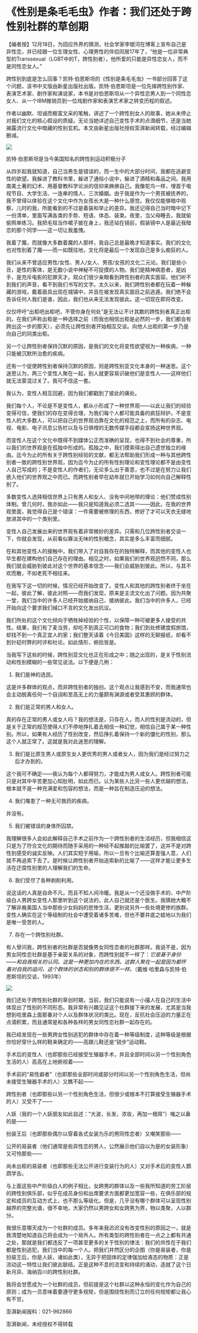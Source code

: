 # 《性别是条毛毛虫》作者：我们还处于跨性别社群的草创期

【编者按】12月18日，为回应外界的猜测，社会学家李银河在博客上宣布自己是异性恋，并已经跟一位生理女性、心理男性的伴侣同居17年了，“他是一位非常典型的Transsexual（LGBT中的T，跨性别者），他所爱的只能是异性恋女人，而不是同性恋女人。”

跨性别到底是怎么回事？凯特·伯恩斯坦的《性别是条毛毛虫》一书部分回答了这个问题，该书中文版由新星出版社出版。凯特·伯恩斯坦是一位先锋跨性别作家、表演艺术家、剧作家和演说家，本书是对伯恩斯坦从一个异性恋男人到一个同性恋女人、从一个IBM推销员到一位戏剧作家和表演艺术家之转变历程的叙述。

作者以幽默、坦诚而极富文采的笔触，讲述了一个跨性别女人的故事，她从未停止对我们文化的核心假设的质疑。无论当她详述自己变性手术的点滴细节，还是当她揭露流行文化中暗藏的性别玄机。本文由新星出版社授权澎湃新闻转载，经过编辑删减。

![](http://image.thepaper.cn/www/image/4/196/792.jpg)

凯特·伯恩斯坦是当今美国知名的跨性别运动积极分子 

从四岁起我就知道，自己当男生是错误的，而一生中的大部分时间，我都在逃避变性的欲望。我躲进了教科书里，躲进了通俗小说中，躲进了酒精和毒品之间。我用南美土著的幻术、用基督教科学论派的信仰来麻痹自己。我像鸵鸟一样，埋首于电视节目、大学生活、一连串的情人、三次婚姻。由于我是作为一个男孩被抚养的，我不曾得以体验在这个文化中作为女孩长大是一种什么感觉。我仅仅能够暗中观察，儿时的我，所能看到的不过是着装和举止的差异。我还记得自己当时暗中记下一份清单，里面写满各类的手势、短语、体态、装束。夜里，当父母睡去，我就偷偷照单练习。我把毛毯当作裙子披在身上，我还站在镜前，假装镜中人是最近我暗恋的那个同学——这一切让我羞愧。

我着了魔，而就像大多数着魔的人那样，我自己总是最晚才知道事实。我们的文化也对性别着了魔——而一如既往地，文化将是最后一个发现自己是多么痴狂的人。

我们从来不曾适应男性/女性、男人/女人、男孩/女孩的文化二元论。我们是些小丑，是性的客体，是无数小说中神秘不可捉摸的人物。我们是精神病患者，是凶手，是充斥电影的犯罪天才。观众们很少亲眼看到跨性别者的真实面容。他们听不到我们的声音，看不到我们书写的文字。太久以来，我们跨性别者都在玩着一种躲藏的游戏，戴着面具出现在城镇中，并且在被发现真实面目之前逃遁。我们绝不会告诉任何人我们是谁，因此，我们也从来无法发现彼此。这一切现在即将改变。

仅仅呼吁“出柜吧出柜吧，不管你身在何处”是无法让不计其数的跨性别者真正出柜的。在我们声称出柜是一种选择之前（而我也相信出柜是必然的一步，我们都会有跨出这一步的那天），必须先让跨性别者开始相互交谈。向他人出柜的第一步乃是向自己的同类出柜。

另一个让跨性别者保持沉默的原因，是我们的文化将变性欲望视为一种疾病，一种只能被沉默所治愈的疾病。

还有一个促使跨性别者保持沉默的原因，则是跨性别亚文化本身的一种迷思。这个迷思认为，两三个变性人聚在一起，别人就更容易识破他们是变性人——这样他们就无法蒙混过关了。我可不信这一套。

我认为，变性人相互回避，因为我们都戳到了彼此的痛处。

我们每个人，不论是不是变性人，都从小形成了一种世界观——以此让我们的经验变得可信，使我们的存在变得合理，为我们每个人都可能具备的疯狂辩护。不是变性人的大多数人，可以把自己的世界观泊靠在文化的规范之上，而所有的杂志、电视、电影、电子讯息公告栏以及与日俱增的无数传媒手段都会宣扬这种世界观。

而变性人在这个文化中既得不到媒体公正而准确的呈现，也得不到社会的尊重，所以我们的世界观是在孤独中形成的。孤独之中，我们摸索得出自己遗世独立的缘由。迄今为止的所有关于跨性别经验的文献，都无法帮助我们形成一种与其他跨性别者一致的跨性别世界观，因为迄今为止的所有性别理论和变性理论都不是由变性人自己写成的；不是变性人的作者们，无论多么出于善意，也不过是在努力让我们嵌入他们的世界观之中而已。而跨性别者早在幼年就已开始学习如何向自己解释性别了。

多数变性人选择相信世界上只有男人和女人、没有中间地带的理论：他们赞成性别体制。曾几何时，我亦如此——我只是知道我必须二选其一——因此，在我的世界观里面，我觉得自己是个错误：一件需要被修理的东西，修好了才可以天衣无缝地放进其中的一个类别里。

变性人自己发展出来的世界观有着非常微妙的差异。只需和几位跨性别者交谈一下，你就会发现，从前看似寡淡无味的性别概念，其实是多么丰富而细腻。

在和其他变性人的接触中，我们带入了对自我存在的独特解释，而其他的变性人也毕生都在建构他们自己存在的理由。相见之时，如果我们的世界观迥然不同，那么我们就会威胁到彼此对这个世界的基本信念——我们会威胁到彼此。所以，与其不欢而散，不如老死不相往来。

在我写下这一切的时候，情况已经开始改变了。变性人和其他的跨性别者终于坐在一起，彼此了解，彼此对照——而我们发现，原来是主流文化出了问题。因为共聚一堂，我们当中的许多人已经开始接纳自己、接纳彼此。我们当中的许多人，已经开始向这个要求我们缄口不言的文化发出抗议。

我们所处的这个文化倾向于牺牲掉经验的个性，以保障一种可被更多人接受的共性。结果，我们有了麦当劳，却吃不到真正可口的食物；我们到处修建度假旅馆，却找不到一个真正宜人的家；我们整天读着《今日美国》这样的无聊报纸，却看不到针砭时弊的时评和社论。如此情形，俯拾皆是。

当我写下这些的时候，跨性别亚文化也正在形成之中；随之出现的，是关于性别流动和性别模糊的一些常见说法。以下便是几例：

1. 我们是神的选民。

这是许多群体的观点，而非跨性别者的独创。这个观点让我感到不安，而我通常也会主动脱离任何一个自诩和至高无上的力量颇有渊源或者受其惠顾的群体。

2. 我们是正常的男人和女人。

真的存在正常的男人或女人吗？我的想法是，只存在人，而人的性别是流动的，但是关于正常的规范使得人们不停地挣扎着去相信一种幻觉，相信自己属于某一种性别。所以，如果有人经历了性别改变，然后挣扎着保持一个新的僵化的性别，那么这个人就正常了。这就是我对此迷思的理解。

3. 我们是比原生男人或原生女人更优秀的男人或者女人，因为我们是经过努力之后才办到的。

这个我可不确定——我认为每个人都得努力，才能成为男人或女人。跨性别者可能只是对其中辛苦更加心知肚明，如此而已。认为某些人比另一些人更优越的想法，根本就不是一种充满爱和包容的想法，而是一种旨在制造压迫的想法。

4. 我们罹患了一种无可救药的疾病。

并没有。

5. 我们被错误的身体所囚禁。

我理解很多人会如此解释自己手术之前作为一个跨性别者的生活经历，但我相信这只是为了符合文化的期待而随手采用的一种经不起推敲的比喻罢了，这并不是对跨性别感受的诚实反映。人们其实短于用喻，所以一旦有个比喻还算差强人意，人们就不再追索下去了。是时候让跨性别者开始追索新的比喻了——这样才能让更多生活在迂腐性别里的人理解我们的生命。

6. 我们受尽了各种剥削利用。

说这话的人真是自命不凡，而且不知人间冷暖。我是从一个还没做手术的、中产阶级白人男跨女变性人那里听到这个说法的，此人自己就还是个医生。我猜她大概不了解非裔美国人当中那些少女妈妈的悲惨生活，更别说另外一些处境更惨的族群。变性人确实在这个等级制的社会中遭受着诸多苦难，但也不要井底之蛙地以为我们是唯一受苦的人。

7. 存在一个跨性别社群。

有人曾问我，跨性别者的社群是否就像男女同性恋者的社群那样。我说不是，因为男女同性恋社群是基于亲密关系的对象，而跨性别就不一样了：_它是基于身份——和自我相关的认同。这是一种更加内在的东西。这群人聚在一起是因为都怀着对自我的追问，这个群体的状态和别的群体很不一样。_（戴维·哈里森与凯特·伯恩斯坦的交谈，1993年）

![](http://image.thepaper.cn/www/image/4/196/776.jpg)

我们还处于跨性别社群的草创时期，当前，我们只能说有一小撮人在自己的生活中体现出了性别的不同形态。我非常有兴趣见证这个社群接下来的发展，尤其是当我想到哈里森上面那番对个人以及群体状况的类比。现在，反抗社会压迫的力量正在点滴积累，而且通常是和各种各样的男女同性恋社群一起存在的。

我已经发现在一些男跨女性别逃犯的群体中存在着一种等级制度，这种等级是根据你恰好穿什么样的鞋来确定的——高跟儿鞋还是“锐步”运动鞋。

手术后的变性人（也即那些已经接受生殖器手术，并且全部时间以另一个性别角色生活的人）高高在上地俯视着——

手术前的“易性癖者”（也即那些全部时间或部分时间以另一个性别角色生活，但尚未接受生殖器手术的人）又瞧不起——

跨性别者（也即那些以另一个性别角色生活，但很少或根本不打算接受生殖器手术的人）又受不了——

人妖（我的一个人妖朋友如此自述：“大波，长发，浓妆，再加一根屌”）嗤之以鼻的是——

扮装王后（也即那些偶尔以穿着各式女装为乐的男同性恋者）又嘲笑那些——

公开的易装者（他们通常是些异性恋的男人，公然展示他们自以为是的女装形象）又可怜那些——

尚未出柜的易装者（也即那些无法公开进行变装行为的人）又对手术后的变性人鹦鹉学舌。

与上面这些中产阶级白人的例子相比，女跨男的群体以及一些我所知道的劳工阶层的跨性别俱乐部，似乎在成员身份和出席要求方面都更加宽容一些，在俱乐部的规定和成员的互动方式上，也不那么等级化。但是，几乎没有哪个群体可以呈现性别越界的完整光谱，很不幸地，大家仍然以男跨女和女跨男为界，物以类聚，人以群分。

我很乐意哪天成为一个社群的成员。多年来我迟迟没有改变性别的原因之一，就是我清楚地知道自己将会成为一个局外人。所有类型的跨性别者在一点之上都有共通之处，那就是我们都违反了一项甚至更多的关于性别的律法：我们的共性在于我们都是性别逃犯，我们当中的每一个人。把我们井然区分的企图（你是易装者，你是扮装王后，你是人妖，诸如此类），无异于把固体的定律强加给液态的物质：正是流动这一特性让我们彼此联结。正是这种不息的流变和持续的涌动，造就了这个日新月异、海纳百川的跨性别社群。

我将会甘愿成为一个社群的成员，但前提是这个社群以这种永恒的变化作为自己的原则；成为一员意味着要遵守更多规矩，但是围绕性别而订立的任何规矩都让我心有不甘。

澎湃新闻报料：021-962866

澎湃新闻，未经授权不得转载